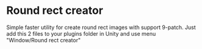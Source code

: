 # Round rect creator

Simple faster utility for create round rect images with support 9-patch.
Just add this 2 files to your plugins folder in Unity and use menu "Window/Round rect creator"